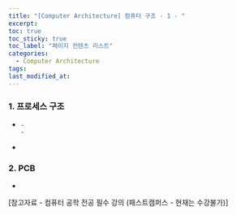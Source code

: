 ```yaml
---
title: "[Computer Architecture] 컴퓨터 구조 - 1 - "
excerpt:
toc: true
toc_sticky: true
toc_label: "페이지 컨텐츠 리스트"
categories:
  - Computer Architecture
tags:
last_modified_at:
---
```


### **1. 프로세스 구조**

-     -
      -

-

### **2. PCB**

-

[참고자료 - 컴퓨터 공학 전공 필수 강의 (패스트캠퍼스 - 현재는 수강불가)]

